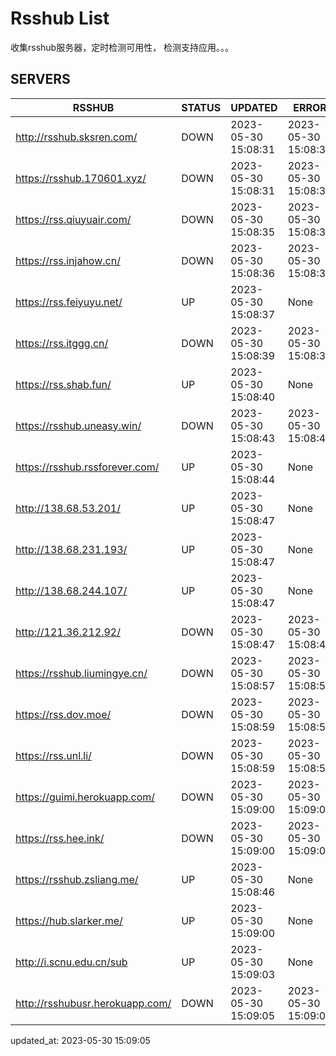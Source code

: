 # Rsshub List

收集rsshub服务器，定时检测可用性， 检测支持应用。。。


## SERVERS

|  RSSHUB   | STATUS  | UPDATED  | ERROR  | TWITTER |  
|  ----  | ----  | ----  | ----  | ---- |  
| http://rsshub.sksren.com/ | DOWN | 2023-05-30 15:08:31 | 2023-05-30 15:08:31 |  
| https://rsshub.170601.xyz/ | DOWN | 2023-05-30 15:08:31 | 2023-05-30 15:08:31 |  
| https://rss.qiuyuair.com/ | DOWN | 2023-05-30 15:08:35 | 2023-05-30 15:08:35 |  
| https://rss.injahow.cn/ | DOWN | 2023-05-30 15:08:36 | 2023-05-30 15:08:36 |  
| https://rss.feiyuyu.net/ | UP | 2023-05-30 15:08:37 | None |OK|  
| https://rss.itggg.cn/ | DOWN | 2023-05-30 15:08:39 | 2023-05-30 15:08:39 |  
| https://rss.shab.fun/ | UP | 2023-05-30 15:08:40 | None |OK|  
| https://rsshub.uneasy.win/ | DOWN | 2023-05-30 15:08:43 | 2023-05-30 15:08:43 |  
| https://rsshub.rssforever.com/ | UP | 2023-05-30 15:08:44 | None |OK|  
| http://138.68.53.201/ | UP | 2023-05-30 15:08:47 | None ||  
| http://138.68.231.193/ | UP | 2023-05-30 15:08:47 | None ||  
| http://138.68.244.107/ | UP | 2023-05-30 15:08:47 | None ||  
| http://121.36.212.92/ | DOWN | 2023-05-30 15:08:47 | 2023-05-30 15:08:47 |  
| https://rsshub.liumingye.cn/ | DOWN | 2023-05-30 15:08:57 | 2023-05-30 15:08:57 |  
| https://rss.dov.moe/ | DOWN | 2023-05-30 15:08:59 | 2023-05-30 15:08:59 |  
| https://rss.unl.li/ | DOWN | 2023-05-30 15:08:59 | 2023-05-30 15:08:59 |  
| https://guimi.herokuapp.com/ | DOWN | 2023-05-30 15:09:00 | 2023-05-30 15:09:00 |  
| https://rss.hee.ink/ | DOWN | 2023-05-30 15:09:00 | 2023-05-30 15:09:00 |  
| https://rsshub.zsliang.me/ | UP | 2023-05-30 15:08:46 | None |OK|  
| https://hub.slarker.me/ | UP | 2023-05-30 15:09:00 | None |OK|  
| http://i.scnu.edu.cn/sub | UP | 2023-05-30 15:09:03 | None ||  
| http://rsshubusr.herokuapp.com/ | DOWN | 2023-05-30 15:09:05 | 2023-05-30 15:09:05 |  
  

updated_at: 2023-05-30 15:09:05  
